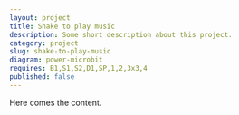 ```yaml
---
layout: project
title: Shake to play music
description: Some short description about this project.
category: project
slug: shake-to-play-music
diagram: power-microbit
requires: B1,S1,S2,D1,SP,1,2,3x3,4
published: false
---
```


Here comes the content.